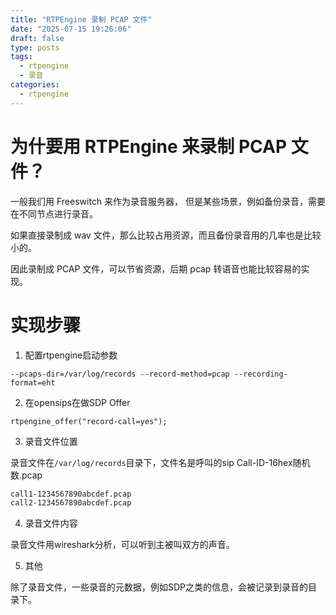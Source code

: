 ```yaml
---
title: "RTPEngine 录制 PCAP 文件"
date: "2025-07-15 19:26:06"
draft: false
type: posts
tags:
  - rtpengine
  - 录音
categories:
  - rtpengine
---
```


# 为什要用 RTPEngine 来录制 PCAP 文件？

一般我们用 Freeswitch 来作为录音服务器， 但是某些场景，例如备份录音，需要在不同节点进行录音。

如果直接录制成 wav 文件，那么比较占用资源，而且备份录音用的几率也是比较小的。

因此录制成 PCAP 文件，可以节省资源，后期 pcap 转语音也能比较容易的实现。

# 实现步骤

1. 配置rtpengine启动参数

```
--pcaps-dir=/var/log/records --record-method=pcap --recording-format=eht
```

2. 在opensips在做SDP Offer

```
rtpengine_offer("record-call=yes");
```

3. 录音文件位置

录音文件在`/var/log/records`目录下，文件名是呼叫的sip Call-ID-16hex随机数.pcap

```sh
call1-1234567890abcdef.pcap
call2-1234567890abcdef.pcap
```

4. 录音文件内容

录音文件用wireshark分析，可以听到主被叫双方的声音。


5. 其他

除了录音文件，一些录音的元数据，例如SDP之类的信息，会被记录到录音的目录下。